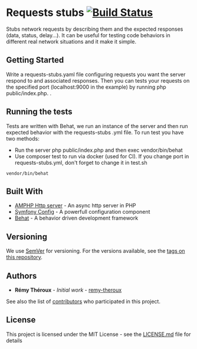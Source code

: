 # Requests stubs [![Build Status](https://travis-ci.org/remy-theroux/mocks-server.svg?branch=master)](https://travis-ci.org/remy-theroux/mocks-server)

Stubs network requests by describing them and the expected responses (data, status, delay...).
It can be useful for testing code behaviors in different real network situations and it make it
simple. 

## Getting Started

Write a requests-stubs.yaml file configuring requests you want the server respond to and associated responses.
Then you can tests your requests on the specified port (localhost:9000 in the example) by running php public/index.php.
.

## Running the tests

Tests are written with Behat, we run an instance of the server and then run expected behavior with the requests-stubs
.yml file. To run test you have two methods:
- Run the server php public/index.php and then exec vendor/bin/behat
- Use composer test to run via docker (used for CI). If you change port in requests-stubs.yml, don't forget to change
 it in test.sh

```
vendor/bin/behat
```

## Built With

* [AMPHP Http server](https://amphp.org/http-server/) - An async http server in PHP
* [Symfony Config](https://symfony.com/doc/current/components/config.html) - A powerfull configuration component
* [Behat](https://behat.org/en/latest/) - A behavior driven development framework

## Versioning

We use [SemVer](http://semver.org/) for versioning. For the versions available, see the [tags on this repository](/tags). 

## Authors

* **Rémy Théroux** - *Initial work* - [remy-theroux](https://github.com/remy-theroux)

See also the list of [contributors](https://github.com/remy-theroux/requests-stubs/contributors) who participated in
 this project.

## License

This project is licensed under the MIT License - see the [LICENSE.md](LICENSE.md) file for details
